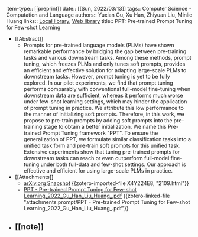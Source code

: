 item-type:: [[preprint]]
date:: [[Sun, 2022/03/13]]
tags:: Computer Science - Computation and Language
authors:: Yuxian Gu, Xu Han, Zhiyuan Liu, Minlie Huang
links:: [Local library](zotero://select/library/items/B96NUZXJ), [Web library](https://www.zotero.org/users/9034808/items/B96NUZXJ)
title:: PPT: Pre-trained Prompt Tuning for Few-shot Learning

- [[Abstract]]
	- Prompts for pre-trained language models (PLMs) have shown remarkable performance by bridging the gap between pre-training tasks and various downstream tasks. Among these methods, prompt tuning, which freezes PLMs and only tunes soft prompts, provides an efficient and effective solution for adapting large-scale PLMs to downstream tasks. However, prompt tuning is yet to be fully explored. In our pilot experiments, we find that prompt tuning performs comparably with conventional full-model fine-tuning when downstream data are sufficient, whereas it performs much worse under few-shot learning settings, which may hinder the application of prompt tuning in practice. We attribute this low performance to the manner of initializing soft prompts. Therefore, in this work, we propose to pre-train prompts by adding soft prompts into the pre-training stage to obtain a better initialization. We name this Pre-trained Prompt Tuning framework "PPT". To ensure the generalization of PPT, we formulate similar classification tasks into a unified task form and pre-train soft prompts for this unified task. Extensive experiments show that tuning pre-trained prompts for downstream tasks can reach or even outperform full-model fine-tuning under both full-data and few-shot settings. Our approach is effective and efficient for using large-scale PLMs in practice.
- [[Attachments]]
	- [arXiv.org Snapshot](https://arxiv.org/abs/2109.04332) {{zotero-imported-file X4Y224E8, "2109.html"}}
	- [PPT - Pre-trained Prompt Tuning for Few-shot Learning_2022_Gu_Han_Liu_Huang_.pdf](zotero://select/library/items/Z39QBBLA) {{zotero-linked-file "attachments:prompt/PPT - Pre-trained Prompt Tuning for Few-shot Learning_2022_Gu_Han_Liu_Huang_.pdf"}}
- [[note]]
	-